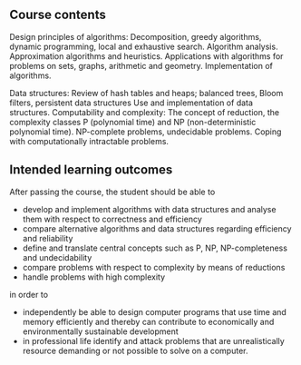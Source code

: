 ## Course contents

Design principles of algorithms: Decomposition, greedy algorithms, dynamic programming, local and exhaustive search. Algorithm analysis. Approximation algorithms and heuristics. Applications with algorithms for problems on sets, graphs, arithmetic and geometry. Implementation of algorithms.

Data structures: Review of hash tables and heaps; balanced trees, Bloom filters, persistent data structures Use and implementation of data structures. Computability and complexity: The concept of reduction, the complexity classes P (polynomial time) and NP (non-deterministic polynomial time). NP-complete problems, undecidable problems. Coping with computationally intractable problems.

## Intended learning outcomes

After passing the course, the student should be able to

- develop and implement algorithms with data structures and analyse them with respect to correctness and efficiency
- compare alternative algorithms and data structures regarding efficiency and reliability
- define and translate central concepts such as P, NP, NP-completeness and undecidability
- compare problems with respect to complexity by means of reductions
- handle problems with high complexity

in order to

- independently be able to design computer programs that use time and memory efficiently and thereby can contribute to economically and environmentally sustainable development
- in professional life identify and attack problems that are unrealistically resource demanding or not possible to solve on a computer.

